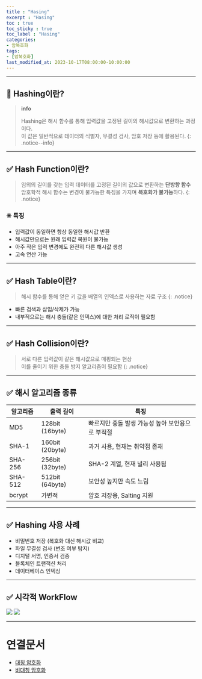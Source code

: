 ```yaml
---
title : "Hasing"
excerpt : "Hasing"
toc : true
toc_sticky : true
toc_label : "Hasing"
categories:
- 암복호화
tags:
- [암복호화]
last_modified_at: 2023-10-17T08:00:00-10:00:00
---
```

  
---
  
## 📌 Hashing이란?

> **info**
>
> Hashing은 해시 함수를 통해 입력값을 고정된 길이의 해시값으로 변환하는 과정이다.  
> 이 값은 일반적으로 데이터의 식별자, 무결성 검사, 암호 저장 등에 활용된다. 
{: .notice--info}  

---
  
## ✅ Hash Function이란?

> 임의의 길이를 갖는 입력 데이터를 고정된 길이의 값으로 변환하는 **단방향 함수**  
> 암호학적 해시 함수는 변경이 불가능한 특징을 가지며 **복호화가 불가능**하다. 
{: .notice}  
  
### ✳️ 특징

- 입력값이 동일하면 항상 동일한 해시값 반환
- 해시값만으로는 원래 입력값 복원이 불가능
- 아주 작은 입력 변경에도 완전히 다른 해시값 생성
- 고속 연산 가능

---
  
## ✅ Hash Table이란?

> 해시 함수를 통해 얻은 키 값을 배열의 인덱스로 사용하는 자료 구조 
{: .notice}  

- 빠른 검색과 삽입/삭제가 가능
- 내부적으로는 해시 충돌(같은 인덱스)에 대한 처리 로직이 필요함

---
  
## ✅ Hash Collision이란?

> 서로 다른 입력값이 같은 해시값으로 매핑되는 현상  
> 이를 줄이기 위한 충돌 방지 알고리즘이 필요함 
{: .notice}  

---
  
## ✅ 해시 알고리즘 종류

| 알고리즘 | 출력 길이 | 특징 |
|----------|-----------|------|
| MD5      | 128bit (16byte) | 빠르지만 충돌 발생 가능성 높아 보안용으로 부적절 |
| SHA-1    | 160bit (20byte) | 과거 사용, 현재는 취약점 존재 |
| SHA-256  | 256bit (32byte) | SHA-2 계열, 현재 널리 사용됨 |
| SHA-512  | 512bit (64byte) | 보안성 높지만 속도 느림 |
| bcrypt   | 가변적 | 암호 저장용, Salting 지원 |

---
  
## ✅ Hashing 사용 사례

- 비밀번호 저장 (복호화 대신 해시값 비교)
- 파일 무결성 검사 (변조 여부 탐지)
- 디지털 서명, 인증서 검증
- 블록체인 트랜잭션 처리
- 데이터베이스 인덱싱

---
  
## ✅ 시각적 WorkFlow

![](98.Resources/Images/Hashing.png)
![](98.Resources/Images/Hashing_2.png)

---
  
# 연결문서
- [대칭 암호화](../../암복호화/암복호화-대칭-암호화)
- [비대칭 암호화](../../암복호화/암복호화-비대칭-암호화)
